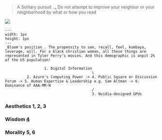 > A Solitary pursuit ..[.](http://archives.news.yale.edu/v29.n1/story4.html) Do not attempt to improve your neighbor or your neighborhood by what or how you read

![](figures/feminism.png)

```{figure} figures/blanche.png
---
width: 1px
height: 1px
---
_Bloom's position_. The propensity to see, recall, feel, kumbaya, leverage, will. For a black christian woman, all these things are represented in Tyler Perry's movies. And this demographic is anpit 2% of the US population!
```

                      1. Digital Information
                                            \
              2. Azure's Computing Power -> 4. Public Square or Discussion Forum -> 5. Human Expertise & Leadership e.g. Sam Altman -> 6. Dominance of AAA-MM-N
                                            /
                                            3. Nvidia-designed GPUs



### Aesthetics 1, 2, 3
### Wisdom [4](https://abikesa.github.io/feminist/)
### Morality 5, 6

